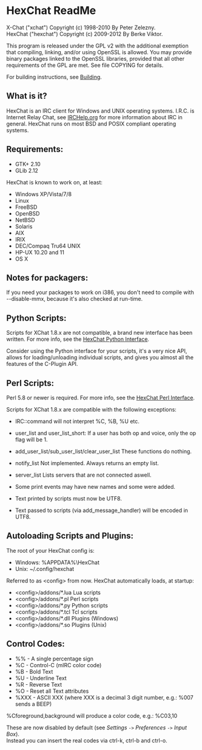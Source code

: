 # HexChat ReadMe

X-Chat ("xchat") Copyright (c) 1998-2010 By Peter Zelezny.  
HexChat ("hexchat") Copyright (c) 2009-2012 By Berke Viktor.

This program is released under the GPL v2 with the additional exemption
that compiling, linking, and/or using OpenSSL is allowed. You may
provide binary packages linked to the OpenSSL libraries, provided that
all other requirements of the GPL are met.
See file COPYING for details.

For building instructions, see [Building](http://www.hexchat.org/developers/building).

## What is it?

HexChat is an IRC client for Windows and UNIX operating systems. I.R.C. is
Internet Relay Chat, see [IRCHelp.org](http://irchelp.org) for more information about IRC
in general. HexChat runs on most BSD and POSIX compliant operating systems.

## Requirements:

 * GTK+ 2.10
 * GLib 2.12

HexChat is known to work on, at least:

 * Windows XP/Vista/7/8
 * Linux
 * FreeBSD
 * OpenBSD
 * NetBSD
 * Solaris
 * AIX
 * IRIX
 * DEC/Compaq Tru64 UNIX
 * HP-UX 10.20 and 11
 * OS X


## Notes for packagers:

If you need your packages to work on i386, you don't need to compile with
--disable-mmx, because it's also checked at run-time.

## Python Scripts:

Scripts for XChat 1.8.x are not compatible, a brand new interface has been written. For more info, see the [HexChat Python Interface](https://github.com/hexchat/hexchat/blob/master/share/doc/python.md).

Consider using the Python interface for your scripts, it's a very nice
API, allows for loading/unloading individual scripts, and gives you
almost all the features of the C-Plugin API.


## Perl Scripts:

Perl 5.8 or newer is required. For more info, see the [HexChat Perl Interface](https://github.com/hexchat/hexchat/blob/master/share/doc/perl.md).

Scripts for XChat 1.8.x are compatible with the following exceptions:

 * IRC::command will not interpret %C, %B, %U etc.

 * user_list and user_list_short:
  If a user has both op and voice, only the op flag will be 1.

 * add_user_list/sub_user_list/clear_user_list
  These functions do nothing.

 * notify_list
  Not implemented. Always returns an empty list.

 * server_list
  Lists servers that are not connected aswell.

 * Some print events may have new names and some were added.

 * Text printed by scripts must now be UTF8.

 * Text passed to scripts (via add_message_handler) will be encoded in UTF8.

## Autoloading Scripts and Plugins:

The root of your HexChat config is:

 * Windows: %APPDATA%\HexChat
 * Unix: ~/.config/hexchat

Referred to as &lt;config> from now. HexChat automatically loads, at startup:

 * &lt;config>/addons/*.lua Lua scripts
 * &lt;config>/addons/*.pl Perl scripts
 * &lt;config>/addons/*.py Python scripts
 * &lt;config>/addons/*.tcl Tcl scripts
 * &lt;config>/addons/*.dll Plugins (Windows)
 * &lt;config>/addons/*.so Plugins (Unix)

## Control Codes:

 * %%     -  A single percentage sign
 * %C     -  Control-C (mIRC color code)
 * %B     -  Bold Text
 * %U     -  Underline Text
 * %R     -  Reverse Text
 * %O     -  Reset all Text attributes
 * %XXX   -  ASCII XXX (where XXX is a decimal 3 digit number, e.g.: %007 sends a BEEP)

%Cforeground,background will produce a color code, e.g.: %C03,10

These are now disabled by default (see _Settings_ `->` _Preferences_ `->` _Input Box_).  
Instead you can insert the real codes via ctrl-k, ctrl-b and ctrl-o.
